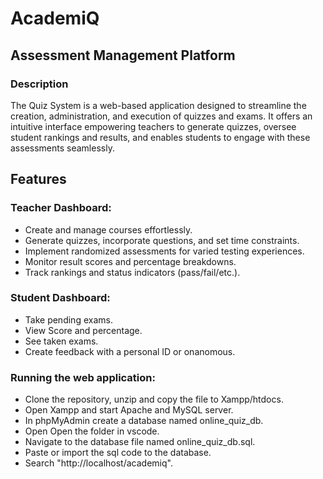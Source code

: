 <h1>AcademiQ</h1> 
<h2>Assessment Management Platform</h2>

<h3>Description</h3>
<p>The Quiz System is a web-based application designed to streamline the creation, administration, and execution of quizzes and exams. It offers an intuitive interface empowering teachers to generate quizzes, oversee student rankings and results, and enables students to engage with these assessments seamlessly.</p>

<h2>Features</h2>

<h3>Teacher Dashboard:</h3>
<ul>
  <li>Create and manage courses effortlessly.</li>
  <li>Generate quizzes, incorporate questions, and set time constraints.</li>
  <li>Implement randomized assessments for varied testing experiences.</li>
  <li>Monitor result scores and percentage breakdowns.</li>
  <li>Track rankings and status indicators (pass/fail/etc.).</li>
</ul>

<h3>Student Dashboard:</h3>
<ul>
  <li>Take pending exams.</li>
  <li>View Score and percentage.</li>
  <li>See taken exams.</li>
  <li>Create feedback with a personal ID or onanomous.</li>
</ul>

<h3>Running the web application:</h3>
<ul>
  <li>Clone the repository, unzip and copy the file to Xampp/htdocs.</li>
  <li>Open Xampp and start Apache and MySQL server.</li>
  <li>In phpMyAdmin create a database named online_quiz_db.</li>
  <li>Open Open the folder in vscode.</li>
  <li>Navigate to the database file named online_quiz_db.sql.</li>
  <li>Paste or import the sql code to the database.</li>
  <li>Search "http://localhost/academiq".</li>
</ul>
